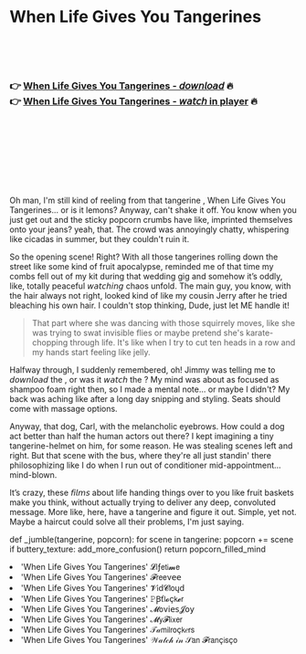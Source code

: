 <h1>When Life Gives You Tangerines</h1>

<br><br><br>

<h3>👉 <a href="https://Jesses-desrnorofol1978.github.io/mjuoqrzhln/">When Life Gives You Tangerines - 𝘥𝘰𝘸𝘯𝘭𝘰𝘢𝘥</a> 🔥<br>
👉 <a href="https://Jesses-desrnorofol1978.github.io/mjuoqrzhln/">When Life Gives You Tangerines - 𝘸𝘢𝘵𝘤𝘩 in player</a> 🔥
</h3>



<br><br><br><br><br><br><br>


Oh man, I'm still kind of reeling from that tangerine  , When Life Gives You Tangerines... or is it lemons? Anyway, can't shake it off. You know when you just get out and the sticky popcorn crumbs have like, imprinted themselves onto your jeans? yeah, that. The crowd was annoyingly chatty, whispering like cicadas in summer, but they couldn't ruin it.

So the opening scene! Right? With all those tangerines rolling down the street like some kind of fruit apocalypse, reminded me of that time my combs fell out of my kit during that wedding gig and somehow it’s oddly, like, totally peaceful 𝘸𝘢𝘵𝘤𝘩𝘪𝘯𝘨 chaos unfold. The main guy, you know, with the hair always not right, looked kind of like my cousin Jerry after he tried bleaching his own hair. I couldn't stop thinking, Dude, just let ME handle it!

> That part where she was dancing with those squirrely moves, like she was trying to swat invisible flies or maybe pretend she's karate-chopping through life. It's like when I try to cut ten heads in a row and my hands start feeling like jelly.

Halfway through, I suddenly remembered, oh! Jimmy was telling me to 𝘥𝘰𝘸𝘯𝘭𝘰𝘢𝘥 the  , or was it 𝘸𝘢𝘵𝘤𝘩 the  ? My mind was about as focused as shampoo foam right then, so I made a mental note... or maybe I didn't? My back was aching like after a long day snipping and styling. Seats should come with massage options. 

Anyway, that dog, Carl, with the melancholic eyebrows. How could a dog act better than half the human actors out there? I kept imagining a tiny tangerine-helmet on him, for some reason. He was stealing scenes left and right. But that scene with the bus, where they're all just standin' there philosophizing like I do when I run out of conditioner mid-appointment... mind-blown.

It’s crazy, these 𝘧𝘪𝘭𝘮𝘴 about life handing things over to you like fruit baskets make you think, without actually trying to deliver any deep, convoluted message. More like, here, have a tangerine and figure it out. Simple, yet not. Maybe a haircut could solve all their problems, I'm just saying.

def  _jumble(tangerine, popcorn):
  for scene in tangerine:
    popcorn += scene
    if buttery_texture:
      add_more_confusion()
  return popcorn_filled_mind

<li>'When Life Gives You Tangerines' 𝓛𝗂ƒ𝖾𝗍𝗂𝓶𝖾</li>
<li>'When Life Gives You Tangerines' 𝓕𝗋𝖾𝖾ν𝖾𝖾</li>
<li>'When Life Gives You Tangerines' 𝓥𝗂ԁ𝓒𝗅𝗈ųԁ</li>
<li>'When Life Gives You Tangerines' 𝙿Ꞵť𝗅𝓸ç𝗄𝓮𝗋</li>
<li>'When Life Gives You Tangerines' 𝓜𝗈ν𝗂𝖾𝗌𝓙𝗈𝗒</li>
<li>'When Life Gives You Tangerines' 𝓜𝗒𝓕𝗅𝗂𝗑𝖾𝗋</li>
<li>'When Life Gives You Tangerines' 𝒯𝒶𝗆𝗂𝗅𝗋𝗈ç𝗄𝑒𝗋𝗌</li>
<li>'When Life Gives You Tangerines' 𝒲𝒶𝓉𝒸𝒽 𝒾𝓃 𝒮𝖺𝗇 𝓕𝗋𝖺𝗇ç𝗂𝗌ç𝗈</li>
